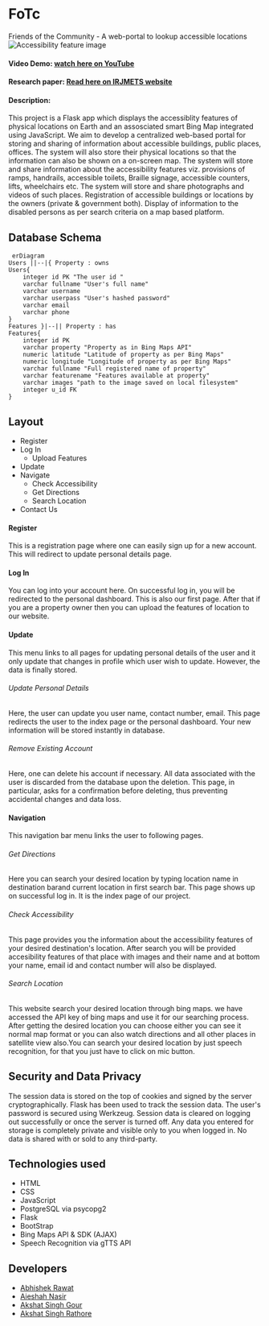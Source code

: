 # FoTc
Friends of the Community - A web-portal to lookup accessible locations
![Accessibility feature image](https://user-images.githubusercontent.com/105162599/202505969-d650c565-b919-47bb-8df2-c12982179fb9.png)
#### Video Demo: [watch here on YouTube](https://youtu.be/0eyZIVjKnn8)
#### Research paper: [Read here on IRJMETS website](https://www.irjmets.com/paperdetail.php?paperId=ad8ff81be5bdbbe0f7611f4b8bba1855&title=Web+assistance+for+physically+disabled+people&authpr=Abhishek+Rawat)
#### Description:
This project is a Flask app which displays the accessiblity features of physical locations on Earth and an assosciated smart Bing Map integrated using JavaScript. We aim to develop a centralized web-based portal for storing and sharing of information about accessible buildings, public places, offices. The system will also store their physical locations so that the information can also be shown on a on-screen map. The system will store and share information about the accessibility features viz. provisions of ramps, handrails, accessible toilets, Braille signage, accessible counters, lifts, wheelchairs etc. The system will store and share photographs and videos of such places. Registration of accessible buildings or locations by the owners (private & government both). Display of information to the disabled persons as per search criteria on a map based platform.


## Database Schema
```mermaid
 erDiagram 
Users ||--|{ Property : owns
Users{
    integer id PK "The user id "
    varchar fullname "User's full name"
    varchar username
    varchar userpass "User's hashed password"
    varchar email
    varchar phone
}
Features }|--|| Property : has
Features{
    integer id PK
    varchar property "Property as in Bing Maps API"
    numeric latitude "Latitude of property as per Bing Maps"
    numeric longitude "Longitude of property as per Bing Maps"
    varchar fullname "Full registered name of property"
    varchar featurename "Features available at property"
    varchar images "path to the image saved on local filesystem"
    integer u_id FK
}
```


## Layout
- Register
- Log In
    - Upload Features
- Update
- Navigate
    - Check Accessibility
    - Get Directions
    - Search Location
- Contact Us


#### Register
This is a registration page where one can easily sign up for a new account. This will redirect to update personal details page.
#### Log In
You can log into your account here. On successful log in, you will be redirected to the personal dashboard. This is also our first page. After that if you are a property owner then you can upload the features of location to our website.
#### Update
This menu links to all pages for updating personal details of the user and it only update that changes in profile which user wish to update. However, the data is finally stored.
###### Update Personal Details
Here, the user can update you user name, contact number, email. This page redirects the user to the index page or the personal dashboard. Your new information will be stored instantly in database.
###### Remove Existing Account
Here, one can delete his account if necessary. All data associated with the user is discarded from the database upon the deletion. This page, in particular, asks for a confirmation before deleting, thus preventing accidental changes and data loss.
#### Navigation
This navigation bar menu links the user to following pages.
###### Get Directions
Here you can search your desired location by typing location name in destination barand current location in first search bar. This page shows up on successful log in. It is the index page of our project.
###### Check Accessibility
This page provides you the information about the accessibility features of your desired destination's location. After search you will be provided accesibility features of that place with images and their name and at bottom your name, email id and contact number will also be displayed.
###### Search Location
This website search your desired location through bing maps. we have accessed the API key of bing maps and use it for our searching process. After getting the desired location you can choose either you can see it normal map format or you can also watch directions and all other places in satellite view also.You can search your desired location by just speech recognition, for that you just have to click on mic button.


## Security and Data Privacy
The session data is stored on the top of cookies and signed by the server cryptographically. Flask has been used to track the session data. The user's password is secured using Werkzeug. Session data is cleared on logging out successfully or once the server is turned off. Any data you entered for storage is completely private and visible only to you when logged in. No data is shared with or sold to any third-party.


## Technologies used
- HTML
- CSS
- JavaScript
- PostgreSQL via psycopg2
- Flask
- BootStrap
- Bing Maps API & SDK (AJAX)
- Speech Recognition via gTTS API


## Developers
- [Abhishek Rawat](https://github.com/abhishek1524)
- [Aieshah Nasir](https://github.com/aie007)
- [Akshat Singh Gour](https://github.com/akshat123007)
- [Akshat Singh Rathore](https://github.com/AkshatSR2003)
